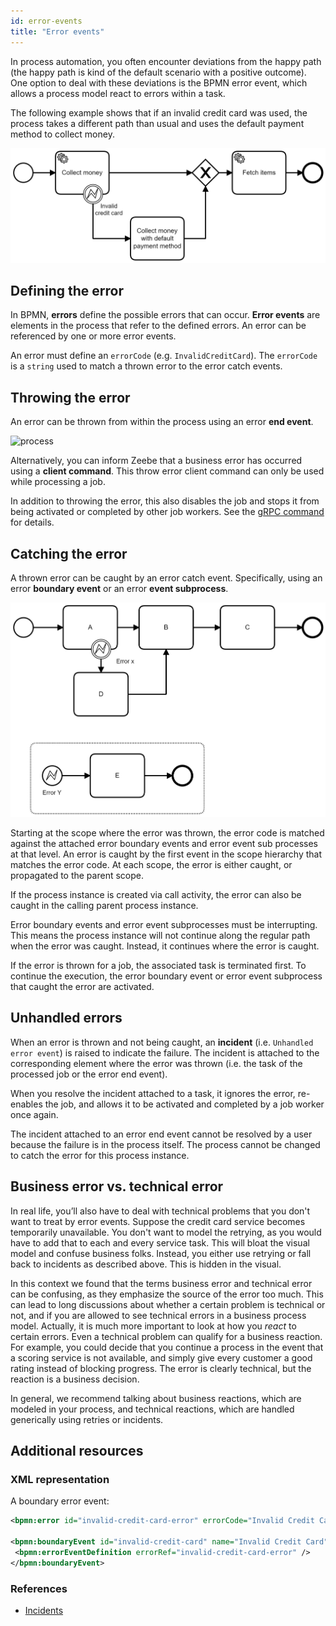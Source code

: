 ```yaml
---
id: error-events
title: "Error events"
---
```


In process automation, you often encounter deviations from the happy path (the happy path is kind of the default scenario with a positive outcome). One option to deal with these deviations is the BPMN error event, which allows a process model react to errors within a task.

The following example shows that if an invalid credit card was used, the process takes a different path than usual and uses the default payment method to collect money.

![process](assets/error-events.png)


## Defining the error

In BPMN, **errors** define the possible errors that can occur. **Error events** are elements in the process that refer to the defined errors. An error can be referenced by one or more error events.

An error must define an `errorCode` (e.g. `InvalidCreditCard`). The `errorCode` is a `string` used to match a thrown error to the error catch events.

## Throwing the error

An error can be thrown from within the process using an error **end event**.

![process](assets/error-throw-events.png)

Alternatively, you can inform Zeebe that a business error has occurred using a **client command**. This throw error client command can only be used while processing a job.

In addition to throwing the error, this also disables the job and stops it from being activated or completed by other job workers. See the [gRPC command](/reference/grpc.md#throwerror-rpc) for details.

## Catching the error

A thrown error can be caught by an error catch event. Specifically, using an error **boundary event** or an error **event subprocess**.

![process](assets/error-catch-events.png)

Starting at the scope where the error was thrown, the error code is matched against the attached error boundary events and error event sub processes at that level. An error is caught by the first event in the scope hierarchy that matches the error code. At each scope, the error is either caught, or propagated to the parent scope.

If the process instance is created via call activity, the error can also be caught in the calling parent process instance.

Error boundary events and error event subprocesses must be interrupting. This means the process instance will not continue along the regular path when the error was caught. Instead, it continues where the error is caught.

If the error is thrown for a job, the associated task is terminated first. To continue the execution, the error boundary event or error event subprocess that caught the error are activated.

## Unhandled errors

When an error is thrown and not being caught, an **incident** (i.e. `Unhandled error event`) is raised to indicate the failure. The incident is attached to the corresponding element where the error was thrown (i.e. the task of the processed job or the error end event).

When you resolve the incident attached to a task, it ignores the error, re-enables the job, and allows it to be activated and completed by a job worker once again.

The incident attached to an error end event cannot be resolved by a user because the failure is in the process itself. The process cannot be changed to catch the error for this process instance.

## Business error vs. technical error

In real life, you’ll also have to deal with technical problems that you don't want to treat by error events. Suppose the credit card service becomes temporarily unavailable. You don't want to model the retrying, as you would have to add that to each and every service task. This will bloat the visual model and confuse business folks. Instead, you either use retrying or fall back to incidents as described above. This is hidden in the visual.

In this context we found that the terms business error and technical error can be confusing, as they emphasize the source of the error too much. This can lead to long discussions about whether a certain problem is technical or not, and if you are allowed to see technical errors in a business process model. Actually, it is much more important to look at how you *react* to certain errors. Even a technical problem can qualify for a business reaction. For example, you could decide that you continue a process in the event that a scoring service is not available, and simply give every customer a good rating instead of blocking progress. The error is clearly technical, but the reaction is a business decision.

In general, we recommend talking about business reactions, which are modeled in your process, and technical reactions, which are handled generically using retries or incidents.

## Additional resources

### XML representation
 
A boundary error event:

```xml
<bpmn:error id="invalid-credit-card-error" errorCode="Invalid Credit Card" />

<bpmn:boundaryEvent id="invalid-credit-card" name="Invalid Credit Card" attachedToRef="collect-money">
 <bpmn:errorEventDefinition errorRef="invalid-credit-card-error" />
</bpmn:boundaryEvent>

```

### References

- [Incidents](/components/concepts/incidents.md)
